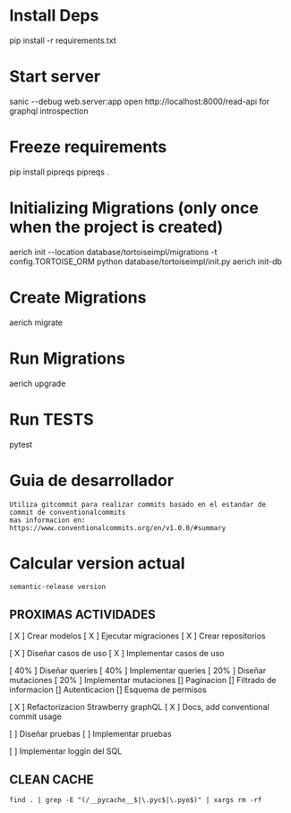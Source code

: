 # Install Deps
  pip install -r requirements.txt

# Start server
  sanic --debug web.server:app
  open http://localhost:8000/read-api for graphql introspection

# Freeze requirements
  pip install pipreqs
  pipreqs .

# Initializing Migrations (only once when the project is created)
  aerich init --location database/tortoiseimpl/migrations -t config.TORTOISE_ORM
  python database/tortoiseimpl/init.py
  aerich init-db

# Create Migrations
  aerich migrate

# Run Migrations
  aerich upgrade

# Run TESTS
  pytest

# Guia de desarrollador
    Utiliza gitcommit para realizar commits basado en el estandar de commit de conventionalcommits
    mas informacion en: https://www.conventionalcommits.org/en/v1.0.0/#summary


# Calcular version actual
    semantic-release version

## PROXIMAS ACTIVIDADES

[ X ] Crear modelos
[ X ] Ejecutar migraciones
[ X ] Crear repositorios

[ X ] Diseñar casos de uso
[ X ] Implementar casos de uso

[ 40% ] Diseñar queries
[ 40% ] Implementar queries
[ 20% ] Diseñar mutaciones
[ 20% ] Implementar mutaciones
[] Paginacion
[] Filtrado de informacion
[] Autenticacion
[] Esquema de permisos

[ X ] Refactorizacion Strawberry graphQL
[ X ] Docs, add conventional commit usage

[ ] Diseñar pruebas
[ ] Implementar pruebas

[ ] Implementar loggin del SQL


## CLEAN CACHE
    find . | grep -E "(/__pycache__$|\.pyc$|\.pyo$)" | xargs rm -rf
